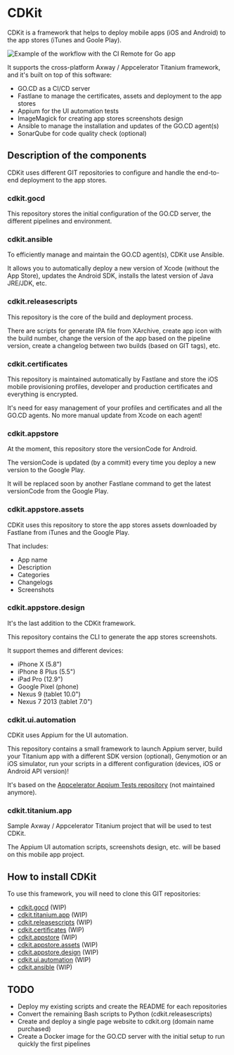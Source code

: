 # CDKit

CDKit is a framework that helps to deploy mobile apps (iOS and Android) to the app stores (iTunes and Goole Play).

![Example of the workflow with the CI Remote for Go app](https://github.com/timoa/cdkit/raw/master/docs/img/visual-stream-map-example.png)

It supports the cross-platform Axway / Appcelerator Titanium framework, and it's built on top of this software:

- GO.CD as a CI/CD server
- Fastlane to manage the certificates, assets and deployment to the app stores
- Appium for the UI automation tests
- ImageMagick for creating app stores screenshots design
- Ansible to manage the installation and updates of the GO.CD agent(s)
- SonarQube for code quality check (optional)


## Description of the components

CDKit uses different GIT repositories to configure and handle the end-to-end deployment to the app stores.

### cdkit.gocd

This repository stores the initial configuration of the GO.CD server, the different pipelines and environment.

### cdkit.ansible

To efficiently manage and maintain the GO.CD agent(s), CDKit use Ansible.

It allows you to automatically deploy a new version of Xcode (without the App Store), updates the Android SDK, installs the latest version of Java JRE/JDK, etc.

### cdkit.releasescripts

This repository is the core of the build and deployment process.

There are scripts for generate IPA file from XArchive, create app icon with the build number, change the version of the app based on the pipeline version, create a changelog between two builds (based on GIT tags), etc.

### cdkit.certificates

This repository is maintained automatically by Fastlane and store the iOS mobile provisioning profiles, developer and production certificates and everything is encrypted.

It's need for easy management of your profiles and certificates and all the GO.CD agents. No more manual update from Xcode on each agent!

### cdkit.appstore

At the moment, this repository store the versionCode for Android.

The versionCode is updated (by a commit) every time you deploy a new version to the Google Play.

It will be replaced soon by another Fastlane command to get the latest versionCode from the Google Play.

### cdkit.appstore.assets

CDKit uses this repository to store the app stores assets downloaded by Fastlane from iTunes and the Google Play.

That includes:

- App name
- Description
- Categories
- Changelogs
- Screenshots

### cdkit.appstore.design

It's the last addition to the CDKit framework.

This repository contains the CLI to generate the app stores screenshots.

It support themes and different devices:

- iPhone X (5.8")
- iPhone 8 Plus (5.5")
- iPad Pro (12.9")
- Google Pixel (phone)
- Nexus 9 (tablet 10.0")
- Nexus 7 2013 (tablet 7.0")

### cdkit.ui.automation

CDKit uses Appium for the UI automation.

This repository contains a small framework to launch Appium server, build your Titanium app with a different SDK version (optional), Genymotion or an iOS simulator, run your scripts in a different configuration (devices, iOS or Android API version)!

It's based on the [Appcelerator Appium Tests repository](https://github.com/appcelerator/appium-tests) (not maintained anymore).

### cdkit.titanium.app

Sample Axway / Appcelerator Titanium project that will be used to test CDKit.

The Appium UI automation scripts, screenshots design, etc. will be based on this mobile app project.


## How to install CDKit
To use this framework, you will need to clone this GIT repositories:
- [cdkit.gocd](https://github.com/timoa/cdkit.gocd) (WIP)
- [cdkit.titanium.app](https://github.com/timoa/cdkit.titanium.app) (WIP)
- [cdkit.releasescripts](https://github.com/timoa/cdkit.releasescripts) (WIP)
- [cdkit.certificates](https://github.com/timoa/cdkit.certificates) (WIP)
- [cdkit.appstore](https://github.com/timoa/cdkit.appstore) (WIP)
- [cdkit.appstore.assets](https://github.com/timoa/cdkit.appstore.assets) (WIP)
- [cdkit.appstore.design](https://github.com/timoa/cdkit.appstore.design) (WIP)
- [cdkit.ui.automation](https://github.com/timoa/cdkit.ui.automation) (WIP)
- [cdkit.ansible](https://github.com/timoa/cdkit.ansible) (WIP)

## TODO

- Deploy my existing scripts and create the README for each repositories
- Convert the remaining Bash scripts to Python (cdkit.releasescripts)
- Create and deploy a single page website to cdkit.org (domain name purchased)
- Create a Docker image for the GO.CD server with the initial setup to run quickly the first pipelines